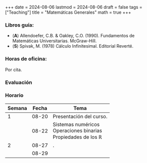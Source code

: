 +++
date      = 2024-08-06
lastmod   = 2024-08-06
draft     = false
tags      = ["Teaching"]
title     = "Matemáticas Generales"
math      = true
+++

### Libros guía:

+ (**A**) Allendoefer, C.B. & Oakley, C.O. (1990). Fundamentos de Matemáticas Universitarias. McGraw-Hill.
+ (**S**) Spivak, M. (1978) Cálculo Infinitesimal. Editorial Reverté.

### Horas de oficina: 

Por cita.

### Evaluación

### Horario

Semana | Fecha | Tema
---| ---| ---
1  | 08-20 | Presentación del curso.
&nbsp; | 08-22 | Sistemas numéricos <br> Operaciones binarias <br> Propiedades de los $\mathbb{R}$
2  | 08-27 | .
&nbsp; | 08-29 | 


